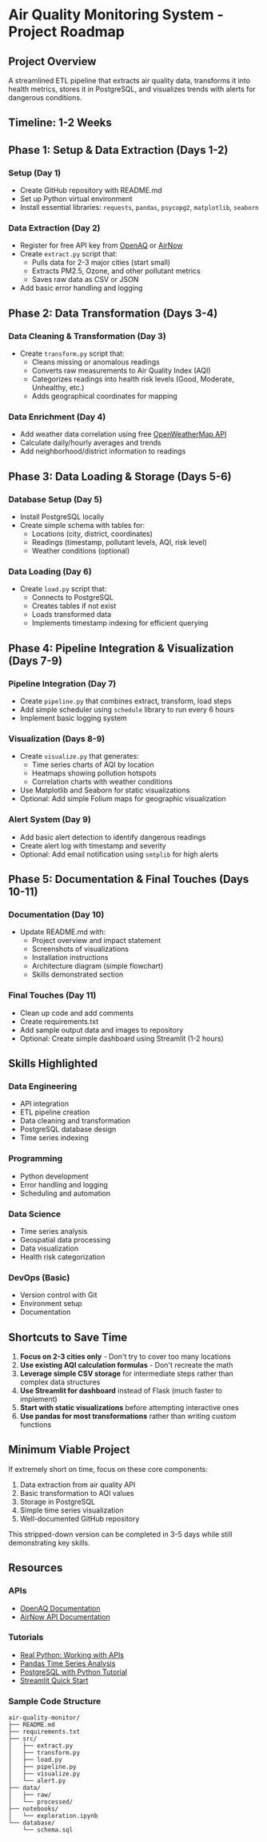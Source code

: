 # Air Quality Monitoring System - Project Roadmap

## Project Overview
A streamlined ETL pipeline that extracts air quality data, transforms it into health metrics, stores it in PostgreSQL, and visualizes trends with alerts for dangerous conditions.

## Timeline: 1-2 Weeks

## Phase 1: Setup & Data Extraction (Days 1-2)

### Setup (Day 1)
- Create GitHub repository with README.md
- Set up Python virtual environment
- Install essential libraries: `requests`, `pandas`, `psycopg2`, `matplotlib`, `seaborn`

### Data Extraction (Day 2)
- Register for free API key from [OpenAQ](https://openaq.org/) or [AirNow](https://www.airnow.gov/about-airnow/data-exchange/)
- Create `extract.py` script that:
  - Pulls data for 2-3 major cities (start small)
  - Extracts PM2.5, Ozone, and other pollutant metrics
  - Saves raw data as CSV or JSON
- Add basic error handling and logging

## Phase 2: Data Transformation (Days 3-4)

### Data Cleaning & Transformation (Day 3)
- Create `transform.py` script that:
  - Cleans missing or anomalous readings
  - Converts raw measurements to Air Quality Index (AQI)
  - Categorizes readings into health risk levels (Good, Moderate, Unhealthy, etc.)
  - Adds geographical coordinates for mapping

### Data Enrichment (Day 4)
- Add weather data correlation using free [OpenWeatherMap API](https://openweathermap.org/api)
- Calculate daily/hourly averages and trends
- Add neighborhood/district information to readings

## Phase 3: Data Loading & Storage (Days 5-6)

### Database Setup (Day 5)
- Install PostgreSQL locally
- Create simple schema with tables for:
  - Locations (city, district, coordinates)
  - Readings (timestamp, pollutant levels, AQI, risk level)
  - Weather conditions (optional)

### Data Loading (Day 6)
- Create `load.py` script that:
  - Connects to PostgreSQL
  - Creates tables if not exist
  - Loads transformed data
  - Implements timestamp indexing for efficient querying

## Phase 4: Pipeline Integration & Visualization (Days 7-9)

### Pipeline Integration (Day 7)
- Create `pipeline.py` that combines extract, transform, load steps
- Add simple scheduler using `schedule` library to run every 6 hours
- Implement basic logging system

### Visualization (Days 8-9)
- Create `visualize.py` that generates:
  - Time series charts of AQI by location
  - Heatmaps showing pollution hotspots
  - Correlation charts with weather conditions
- Use Matplotlib and Seaborn for static visualizations
- Optional: Add simple Folium maps for geographic visualization

### Alert System (Day 9)
- Add basic alert detection to identify dangerous readings
- Create alert log with timestamp and severity
- Optional: Add email notification using `smtplib` for high alerts

## Phase 5: Documentation & Final Touches (Days 10-11)

### Documentation (Day 10)
- Update README.md with:
  - Project overview and impact statement
  - Screenshots of visualizations
  - Installation instructions
  - Architecture diagram (simple flowchart)
  - Skills demonstrated section

### Final Touches (Day 11)
- Clean up code and add comments
- Create requirements.txt
- Add sample output data and images to repository
- Optional: Create simple dashboard using Streamlit (1-2 hours)

## Skills Highlighted

### Data Engineering
- API integration
- ETL pipeline creation
- Data cleaning and transformation
- PostgreSQL database design
- Time series indexing

### Programming
- Python development
- Error handling and logging
- Scheduling and automation

### Data Science
- Time series analysis
- Geospatial data processing
- Data visualization
- Health risk categorization

### DevOps (Basic)
- Version control with Git
- Environment setup
- Documentation

## Shortcuts to Save Time

1. **Focus on 2-3 cities only** - Don't try to cover too many locations
2. **Use existing AQI calculation formulas** - Don't recreate the math
3. **Leverage simple CSV storage** for intermediate steps rather than complex data structures
4. **Use Streamlit for dashboard** instead of Flask (much faster to implement)
5. **Start with static visualizations** before attempting interactive ones
6. **Use pandas for most transformations** rather than writing custom functions

## Minimum Viable Project

If extremely short on time, focus on these core components:
1. Data extraction from air quality API
2. Basic transformation to AQI values
3. Storage in PostgreSQL
4. Simple time series visualization
5. Well-documented GitHub repository

This stripped-down version can be completed in 3-5 days while still demonstrating key skills.

## Resources

### APIs
- [OpenAQ Documentation](https://docs.openaq.org/)
- [AirNow API Documentation](https://docs.airnowapi.org/)

### Tutorials
- [Real Python: Working with APIs](https://realpython.com/python-api-tutorial/)
- [Pandas Time Series Analysis](https://pandas.pydata.org/pandas-docs/stable/user_guide/timeseries.html)
- [PostgreSQL with Python Tutorial](https://www.postgresqltutorial.com/postgresql-python/)
- [Streamlit Quick Start](https://docs.streamlit.io/library/get-started)

### Sample Code Structure
```
air-quality-monitor/
├── README.md
├── requirements.txt
├── src/
│   ├── extract.py
│   ├── transform.py
│   ├── load.py
│   ├── pipeline.py
│   ├── visualize.py
│   └── alert.py
├── data/
│   ├── raw/
│   └── processed/
├── notebooks/
│   └── exploration.ipynb
└── database/
    └── schema.sql
```